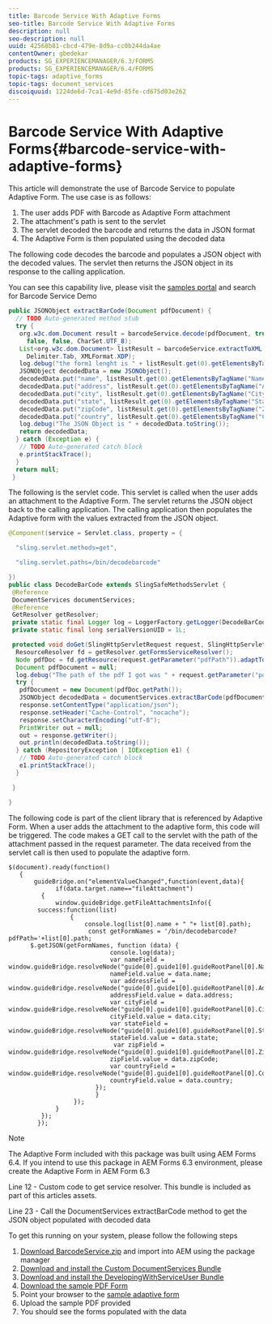 ```yaml
---
title: Barcode Service With Adaptive Forms
seo-title: Barcode Service With Adaptive Forms
description: null
seo-description: null
uuid: 42568b81-cbcd-479e-8d9a-cc0b244da4ae
contentOwner: gbedekar
products: SG_EXPERIENCEMANAGER/6.3/FORMS
products: SG_EXPERIENCEMANAGER/6.4/FORMS
topic-tags: adaptive_forms
topic-tags: document_services
discoiquuid: 1224de6d-7ca1-4e9d-85fe-cd675d03e262
---
```


# Barcode Service With Adaptive Forms{#barcode-service-with-adaptive-forms}

This article will demonstrate the use of Barcode Service to populate Adaptive Form. The use case is as follows:

1. The user adds PDF with Barcode as Adaptive Form attachment
1. The attachment's path is sent to the servlet
1. The servlet decoded the barcode and returns the data in JSON format
1. The Adaptive Form is then populated using the decoded data

The following code decodes the barcode and populates a JSON object with the decoded values. The servlet then returns the JSON object in its response to the calling application.

You can see this capability live, please visit the [samples portal](https://forms.enablementadobe.com/content/samples/samples.html?query=0) and search for Barcode Service Demo

```java
public JSONObject extractBarCode(Document pdfDocument) {
  // TODO Auto-generated method stub
  try {
   org.w3c.dom.Document result = barcodeService.decode(pdfDocument, true, false, false, false, false, false,
     false, false, CharSet.UTF_8);
   List<org.w3c.dom.Document> listResult = barcodeService.extractToXML(result, Delimiter.Carriage_Return,
     Delimiter.Tab, XMLFormat.XDP);
   log.debug("the form1 lenght is " + listResult.get(0).getElementsByTagName("form1").getLength());
   JSONObject decodedData = new JSONObject();
   decodedData.put("name", listResult.get(0).getElementsByTagName("Name").item(0).getTextContent());
   decodedData.put("address", listResult.get(0).getElementsByTagName("Address").item(0).getTextContent());
   decodedData.put("city", listResult.get(0).getElementsByTagName("City").item(0).getTextContent());
   decodedData.put("state", listResult.get(0).getElementsByTagName("State").item(0).getTextContent());
   decodedData.put("zipCode", listResult.get(0).getElementsByTagName("ZipCode").item(0).getTextContent());
   decodedData.put("country", listResult.get(0).getElementsByTagName("Country").item(0).getTextContent());
   log.debug("The JSON Object is " + decodedData.toString());
   return decodedData;
  } catch (Exception e) {
   // TODO Auto-generated catch block
   e.printStackTrace();
  }
  return null;
 }
```

The following is the servlet code. This servlet is called when the user adds an attachment to the Adaptive Form. The servlet returns the JSON object back to the calling application. The calling application then populates the Adaptive form with the values extracted from the JSON object.

```java {.line-numbers}
@Component(service = Servlet.class, property = {

  "sling.servlet.methods=get",

  "sling.servlet.paths=/bin/decodebarcode"

})
public class DecodeBarCode extends SlingSafeMethodsServlet {
 @Reference
 DocumentServices documentServices;
 @Reference
 GetResolver getResolver;
 private static final Logger log = LoggerFactory.getLogger(DecodeBarCode.class);
 private static final long serialVersionUID = 1L;

 protected void doGet(SlingHttpServletRequest request, SlingHttpServletResponse response) {
  ResourceResolver fd = getResolver.getFormsServiceResolver();
  Node pdfDoc = fd.getResource(request.getParameter("pdfPath")).adaptTo(Node.class);
  Document pdfDocument = null;
  log.debug("The path of the pdf I got was " + request.getParameter("pdfPath"));
  try {
   pdfDocument = new Document(pdfDoc.getPath());
   JSONObject decodedData = documentServices.extractBarCode(pdfDocument);
   response.setContentType("application/json");
   response.setHeader("Cache-Control", "nocache");
   response.setCharacterEncoding("utf-8");
   PrintWriter out = null;
   out = response.getWriter();
   out.println(decodedData.toString());
  } catch (RepositoryException | IOException e1) {
   // TODO Auto-generated catch block
   e1.printStackTrace();
  }

 }

}

```

The following code is part of the client library that is referenced by Adaptive Form. When a user adds the attachment to the adaptive form, this code will be triggered. The code makes a GET call to the servlet with the path of the attachment passed in the request parameter. The data received from the servlet call is then used to populate the adaptive form.

```
$(document).ready(function()
   {
       guideBridge.on("elementValueChanged",function(event,data){
             if(data.target.name=="fileAttachment")
         {
             window.guideBridge.getFileAttachmentsInfo({
        success:function(list) 
                 {
                     console.log(list[0].name + " "+ list[0].path);
                      const getFormNames = '/bin/decodebarcode?pdfPath='+list[0].path;
      $.getJSON(getFormNames, function (data) {
                            console.log(data);
                            var nameField = window.guideBridge.resolveNode("guide[0].guide1[0].guideRootPanel[0].Name[0]");
                            nameField.value = data.name;
                            var addressField = window.guideBridge.resolveNode("guide[0].guide1[0].guideRootPanel[0].Address[0]");
                            addressField.value = data.address;
                            var cityField = window.guideBridge.resolveNode("guide[0].guide1[0].guideRootPanel[0].City[0]");
                            cityField.value = data.city;
                            var stateField = window.guideBridge.resolveNode("guide[0].guide1[0].guideRootPanel[0].State[0]");
                            stateField.value = data.state;
                             var zipField = window.guideBridge.resolveNode("guide[0].guide1[0].guideRootPanel[0].Zip[0]");
                            zipField.value = data.zipCode;
                            var countryField = window.guideBridge.resolveNode("guide[0].guide1[0].guideRootPanel[0].Country[0]");
                            countryField.value = data.country;
                        });
                        }
                  });
             }
         });
        });

```

>[!NOTE]
>
>The Adaptive Form included with this package was built using AEM Forms 6.4. If you intend to use this package in AEM Forms 6.3 environment, please create the Adaptive Form in AEM Form 6.3

Line 12 - Custom code to get service resolver. This bundle is included as part of this articles assets.

Line 23 - Call the DocumentServices extractBarCode method to get the JSON object populated with decoded data

To get this running on your system, please follow the following steps

1. [Download BarcodeService.zip](assets/barcodeservice.zip) and import into AEM using the package manager
1. [Download and install the Custom DocumentServices Bundle](https://forms.enablementadobe.com/content/DemoServerBundles/AEMFormsDocumentServices.core-1.0-SNAPSHOT.jar)
1. [Download and install the DevelopingWithServiceUser Bundle](https://forms.enablementadobe.com/content/DemoServerBundles/DevelopingWithServiceUser.core-1.0-SNAPSHOT.jar)
 1. [Download the sample PDF Form](assets/barcode.pdf)
1. Point your browser to the [sample adaptive form](http://localhost:4502/content/dam/formsanddocuments/barcodedemo/jcr:content?wcmmode=disabled)
1. Upload the sample PDF provided
1. You should see the forms populated with the data

